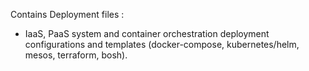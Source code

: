 Contains Deployment files :
- IaaS, PaaS system and container orchestration deployment
configurations and templates (docker-compose, kubernetes/helm,
mesos, terraform, bosh).
